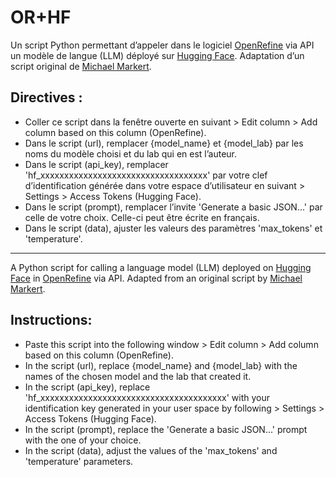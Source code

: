 # OR+HF

Un script Python permettant d’appeler dans le logiciel [OpenRefine](https://openrefine.org) via API un modèle de langue (LLM) déployé sur [Hugging Face](https://huggingface.co). Adaptation d’un script original de [Michael Markert](https://github.com/MichaelMarkert/SODa/).

## Directives :
- Coller ce script dans la fenêtre ouverte en suivant > Edit column > Add column based on this column (OpenRefine).
- Dans le script (url), remplacer {model_name} et {model_lab} par les noms du modèle choisi et du lab qui en est l’auteur.
- Dans le script (api_key), remplacer 'hf_xxxxxxxxxxxxxxxxxxxxxxxxxxxxxxxxxxx' par votre clef d’identification générée dans votre espace d’utilisateur en suivant > Settings > Access Tokens (Hugging Face).
- Dans le script (prompt), remplacer l’invite 'Generate a basic JSON...' par celle de votre choix. Celle-ci peut être écrite en français.
- Dans le script (data), ajuster les valeurs des paramètres 'max_tokens' et 'temperature'.

***

A Python script for calling a language model (LLM) deployed on [Hugging Face](https://huggingface.co) in [OpenRefine](https://openrefine.org) via API. Adapted from an original script by [Michael Markert](https://github.com/MichaelMarkert/SODa/).

## Instructions:
- Paste this script into the following window > Edit column > Add column based on this column (OpenRefine).
- In the script (url), replace {model_name} and {model_lab} with the names of the chosen model and the lab that created it.
- In the script (api_key), replace 'hf_xxxxxxxxxxxxxxxxxxxxxxxxxxxxxxxxxxxxxxx' with your identification key generated in your user space by following > Settings > Access Tokens (Hugging Face).
- In the script (prompt), replace the 'Generate a basic JSON...' prompt with the one of your choice.
- In the script (data), adjust the values of the 'max_tokens' and 'temperature' parameters.
